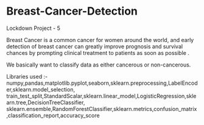 # Breast-Cancer-Detection
Lockdown Project - 5

Breast Cancer is a common cancer for women around the world, and early detection of breast cancer can greatly improve prognosis and 
survival chances by prompting clinical treatment to patients as soon as possible .

We basically want to classify data as either cancerous or non-cancerous.

Libraries used :- numpy,pandas,matplotlib.pyplot,seaborn,sklearn.preprocessing,LabelEncoder,sklearn.model_selection,
train_test_split,StandardScalar,sklearn.linear_model,LogisticRegression,sklearn.tree,DecisionTreeClassifier,
sklearn.ensemble,RandomForestClassifier,sklearn.metrics,confusion_matrix,classification_report,accuracy_score
